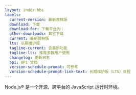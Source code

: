 ```yaml
---
layout: index.hbs
labels:
  current-version: 最新尝鲜版
  download: 下载
  download-for: 下载平台为：
  other-downloads: 其它下载
  current: 最新尝鲜版
  lts: 长期维护版
  tagline-current: 含最新功能
  tagline-lts: 推荐多数用户使用
  changelog: 更新日志
  api: API 文档
  version-schedule-prompt: 可参考
  version-schedule-prompt-link-text: 长期维护版（LTS）日程
---
```


Node.js® 是一个开源、跨平台的 JavaScript 运行时环境。
